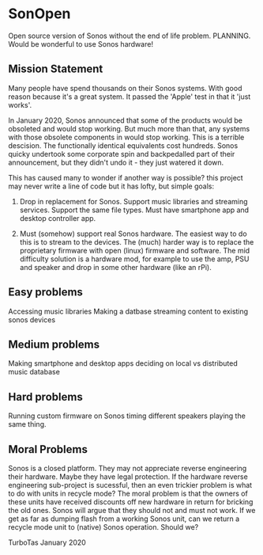 # SonOpen
Open source version of Sonos without the end of life problem.  PLANNING. Would be wonderful to use Sonos hardware!

Mission Statement
-----------------
Many people have spend thousands on their Sonos systems.  With good reason because it's a great system.  It passed the 'Apple' test in that it 'just works'.

In January 2020, Sonos announced that some of the products would be obsoleted and would stop working.  But much more than that, any systems with those obsolete components in would stop working.  This is a terrible descision.  The functionally identical equivalents cost hundreds.  Sonos quicky undertook some corporate spin and backpedalled part of their announcement, but they didn't undo it - they just watered it down.

This has caused many to wonder if another way is possible?  this project may never write a line of code but it has lofty, but simple goals:

1) Drop in replacement for Sonos.  Support music libraries and streaming services.  Support the same file types.  Must have smartphone app and desktop controller app.

2) Must (somehow) support real Sonos hardware.  The easiest way to do this is to stream to the devices.  The (much) harder way is to replace the proprietary firmware with open (linux) firmware and software.  The mid difficulty solution is a hardware mod, for example to use the amp, PSU and speaker and drop in some other hardware (like an rPi).

Easy problems
-------------
Accessing music libraries
Making a datbase
streaming content to existing sonos devices

Medium problems
---------------
Making smartphone and desktop apps
deciding on local vs distributed music database

Hard problems
-------------
Running custom firmware on Sonos
timing different speakers playing the same thing.

Moral Problems
--------------
Sonos is a closed platform.  They may not appreciate reverse engineering their hardware.  Maybe they have legal protection.  If the hardware reverse engineering sub-project is sucessful, then an even trickier problem is what to do with units in recycle mode?  The moral problem is that the owners of these units have received discounts off new hardware in return for bricking the old ones.  Sonos will argue that they should not and must not work.  If we get as far as dumping flash from a working Sonos unit, can we return a recycle mode unit to (native) Sonos operation.  Should we? 


TurboTas January 2020
